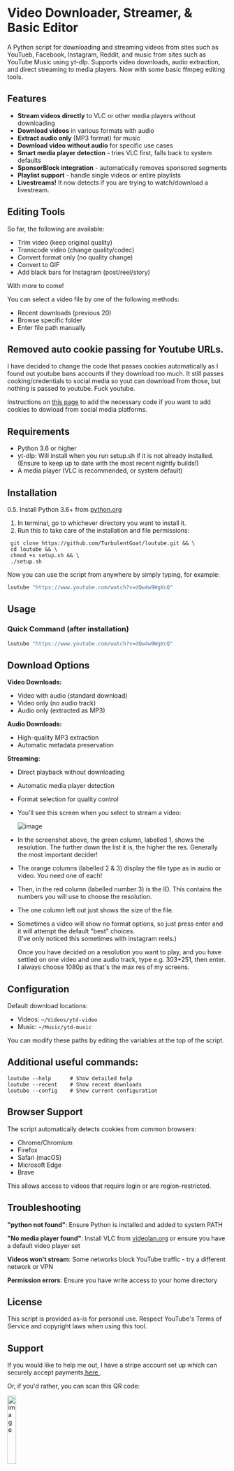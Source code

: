 # Video Downloader, Streamer, & Basic Editor

A Python script for downloading and streaming videos from sites such as YouTueb, Facebook, Instagram, Reddit, and music from sites such as YouTube Music using yt-dlp. Supports video downloads, audio extraction, and direct streaming to media players. Now with some basic ffmpeg editing tools.

## Features

- **Stream videos directly** to VLC or other media players without downloading
- **Download videos** in various formats with audio
- **Extract audio only** (MP3 format) for music
- **Download video without audio** for specific use cases
- **Smart media player detection** - tries VLC first, falls back to system defaults
- **SponsorBlock integration** - automatically removes sponsored segments
- **Playlist support** - handle single videos or entire playlists
- **Livestreams!** It now detects if you are trying to watch/download a livestream.

## Editing Tools

So far, the following are available:

- Trim video (keep original quality)
- Transcode video (change quality/codec)
- Convert format only (no quality change)
- Convert to GIF
- Add black bars for Instagram (post/reel/story)

With more to come!

You can select a video file by one of the following methods:

- Recent downloads (previous 20)
- Browse specific folder
- Enter file path manually

## Removed auto cookie passing for Youtube URLs.

I have decided to change the code that passes cookies automatically as I found out youtube bans accounts if they download too much. It still passes cooking/credentials to social media so yout can download from those, but nothing is passed to youtube. Fuck youtube. 

Instructions on [this page](https://github.com/yt-dlp/yt-dlp/wiki/FAQ#how-do-i-pass-cookies-to-yt-dlp) to add the necessary code if you want to add cookies to dowload from social media platforms.

## Requirements

- Python 3.6 or higher
- yt-dlp: Will install when you run setup.sh if it is not already installed. (Ensure to keep up to date with the most recent nightly builds!)
- A media player (VLC is recommended, or system default)

## Installation

0.5. Install Python 3.6+ from [python.org](https://python.org)
1. In terminal, go to whichever directory you want to install it.
2. Run this to take care of the installation and file permissions:
 ```
  git clone https://github.com/TurbulentGoat/loutube.git && \
  cd loutube && \
  chmod +x setup.sh && \
  ./setup.sh
 ```
Now you can use the script from anywhere by simply typing, for example:
  ```bash
  loutube "https://www.youtube.com/watch?v=dQw4w9WgXcQ"
  ```

## Usage

### Quick Command (after installation)
```bash
loutube "https://www.youtube.com/watch?v=dQw4w9WgXcQ"
```

## Download Options

**Video Downloads:**
- Video with audio (standard download)
- Video only (no audio track)
- Audio only (extracted as MP3)

**Audio Downloads:**
- High-quality MP3 extraction
- Automatic metadata preservation

**Streaming:**
- Direct playback without downloading
- Automatic media player detection
- Format selection for quality control
- You'll see this screen when you select to stream a video:
  
  <img size=50% alt="image" src="https://github.com/user-attachments/assets/fd03c79f-57e3-4c82-b877-b9a26f86d235" />

- In the screenshot above, the green column, labelled 1, shows the resolution. The further down the list it is, the higher the res. Generally the most important decider!
- The orange columns (labelled 2 & 3) display the file type as in audio or video. You need one of each!
- Then, in the red column (labelled number 3) is the ID. This contains the numbers you will use to choose the resolution.
- The one column left out just shows the size of the file.
- Sometimes a video will show no format options, so just press enter and it will attempt the default "best" choices.  
(I've only noticed this sometimes with instagram reels.)
  
  Once you have decided on a resolution you want to play, and you have settled on one video and one audio track, type e.g. 303+251, then enter. I always choose 1080p as that's the max res of my screens.  
## Configuration

Default download locations:
- Videos: `~/Videos/ytd-video`
- Music: `~/Music/ytd-music`

You can modify these paths by editing the variables at the top of the script.

## Additional useful commands:  
`loutube --help      # Show detailed help`  
`loutube --recent    # Show recent downloads`  
`loutube --config    # Show current configuration`  

## Browser Support

The script automatically detects cookies from common browsers:
- Chrome/Chromium
- Firefox
- Safari (macOS)
- Microsoft Edge
- Brave

This allows access to videos that require login or are region-restricted.

## Troubleshooting

**"python not found"**: Ensure Python is installed and added to system PATH

**"No media player found"**: Install VLC from [videolan.org](https://www.videolan.org/vlc/) or ensure you have a default video player set

**Videos won't stream**: Some networks block YouTube traffic - try a different network or VPN

**Permission errors**: Ensure you have write access to your home directory

## License

This script is provided as-is for personal use. Respect YouTube's Terms of Service and copyright laws when using this tool.

## Support
If you would like to help me out, I have a stripe account set up which can securely accept payments,[here ](https://buy.stripe.com/14A5kDgJ87vFh2I2nQ5J607).  
  
Or, if you'd rather, you can scan this QR code:  
  
<img width="20%" alt="image" src="https://github.com/user-attachments/assets/72b7d81a-9db0-4d44-825a-db98b7100dcb" />
